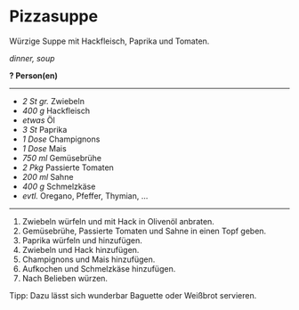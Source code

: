 # Pizzasuppe

Würzige Suppe mit Hackfleisch, Paprika und Tomaten.

*dinner, soup*

**? Person(en)**

---

- *2 St gr.* Zwiebeln
- *400 g* Hackfleisch
- *etwas* Öl
- *3 St* Paprika
- *1 Dose* Champignons
- *1 Dose* Mais
- *750 ml* Gemüsebrühe
- *2 Pkg* Passierte Tomaten
- *200 ml* Sahne
- *400 g* Schmelzkäse
- *evtl.* Oregano, Pfeffer, Thymian, ...

---

1. Zwiebeln würfeln und mit Hack in Olivenöl anbraten.
2. Gemüsebrühe, Passierte Tomaten und Sahne in einen Topf geben.
3. Paprika würfeln und hinzufügen.
4. Zwiebeln und Hack hinzufügen.
5. Champignons und Mais hinzufügen.
6. Aufkochen und Schmelzkäse hinzufügen.
7. Nach Belieben würzen.

Tipp: Dazu lässt sich wunderbar Baguette oder Weißbrot servieren.
